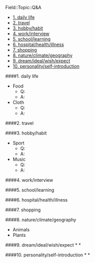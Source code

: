 Field::Topic::Q&A

<!-- MarkdownTOC -->

- [1. daily life](#1-daily-life)
- [2. travel](#2-travel)
- [3. hobby/habit](#3-hobbyhabit)
- [4. work/interview](#4-workinterview)
- [5. school/learning](#5-schoollearning)
- [6. hospital/health/illness](#6-hospitalhealthillness)
- [7. shopping](#7-shopping)
- [8. nature/climate/geography](#8-natureclimategeography)
- [9. dream/ideal/wish/expect](#9-dreamidealwishexpect)
- [10. personality/self-introduction](#10-personalityself-introduction)

<!-- /MarkdownTOC -->


<a id="1-daily-life"></a>
####1. daily life
* Food
    - Q: 
    - A: 
* Cloth
    - Q: 
    - A: 

<a id="2-travel"></a>
####2. travel


<a id="3-hobbyhabit"></a>
####3. hobby/habit
* Sport
    - Q: 
    - A: 
* Music
    - Q: 
    - A: 

<a id="4-workinterview"></a>
####4. work/interview


<a id="5-schoollearning"></a>
####5. school/learning


<a id="6-hospitalhealthillness"></a>
####6. hospital/health/illness


<a id="7-shopping"></a>
####7. shopping


<a id="8-natureclimategeography"></a>
####8. nature/climate/geography
* Animals
* Plants


<a id="9-dreamidealwishexpect"></a>
####9. dream/ideal/wish/expect
* 
* 


<a id="10-personalityself-introduction"></a>
####10. personality/self-introduction
*
*
